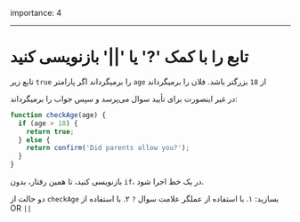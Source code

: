 importance: 4

---

# تابع را با کمک '?' یا '||' بازنویسی کنید

تابع زیر `true` را برمیگرداند اگر پارامتر `age` از `18` بزرگتر باشد.
فلان را برمیگرداند

در غیر اینصورت برای تأیید سوال می‌پرسد و سپس جواب را بر‌میگرداند:

```js
function checkAge(age) {
  if (age > 18) {
    return true;
  } else {
    return confirm('Did parents allow you?');
  }
}
```

بازنویسی کنید، تا همین رفتار، بدون `if`، در یک خط اجرا شود.

دو حالت از `checkAge` بسازید:
۱. با استفاده از عملگر علامت سوال `?`
۲. با استفاده از OR `||`
